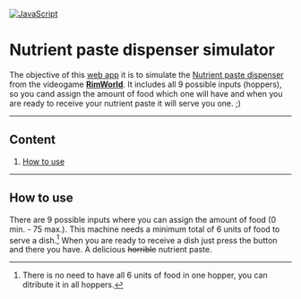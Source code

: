 [![JavaScript](https://img.shields.io/badge/1.5-F0DB4F?style=for-the-badge&logo=javascript&label=JavaScript&labelColor=323330)](https://developer.mozilla.org/en-US/docs/Web/JavaScript)

# Nutrient paste dispenser simulator
The objective of this [web app](https://kykal.github.io/RimWorlds-Nutrient-Paste-Dispenser-Simulator/) it is to simulate the [Nutrient paste dispenser](https://rimworldwiki.com/wiki/Nutrient_paste_dispenser) from the videogame [**RimWorld**](https://store.steampowered.com/app/294100/RimWorld/). It includes all 9 possible inputs (hoppers), so you cand assign the amount of food which one will have and when you are ready to receive your nutrient paste it will serve you one. ;)
- - -
## Content
1. [How to use](#how-to-use)
- - -

## How to use
There are 9 possible inputs where you can assign the amount of food (0 min. - 75 max.). This machine needs a minimum total of 6 units of food to serve a dish.[^1] When you are ready to receive a dish just press the button and there you have. A delicious ~~horrible~~ nutrient paste. 

[^1]: There is no need to have all 6 units of food in one hopper, you can ditribute it in all hoppers.
